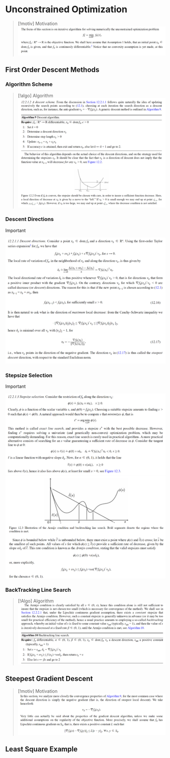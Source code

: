 # Unconstrained Optimization
> [!motiv] Motivation
> ![](Gradient_Descent.assets/image-20231108095325288.png)


## First Order Descent Methods
### Algorithm Scheme
> [!algo] Algorithm
> ![](Gradient_Descent.assets/image-20231108095540460.png)



### Descent Directions
> [!important]
> ![](Gradient_Descent.assets/image-20231108095457055.png)



### Stepsize Selection
> [!important]
> ![](Gradient_Descent.assets/image-20231108101711536.png)![](Gradient_Descent.assets/image-20231108101746906.png)



### BackTracking Line Search
> [!Algo] Algorithm
> ![](Gradient_Descent.assets/image-20231108102015113.png)




## Steepest Gradient Descent
> [!motiv] Motivation
> ![](Gradient_Descent.assets/image-20231108102212825.png)





## Least Square Example
>   